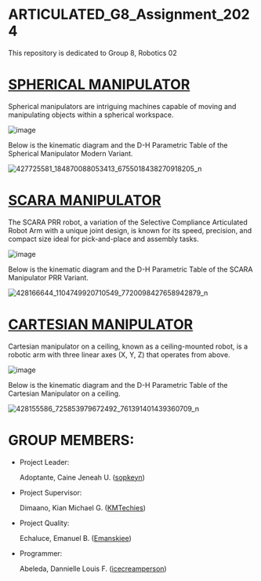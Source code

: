# ARTICULATED_G8_Assignment_2024

This repository is dedicated to Group 8, Robotics 02

# [SPHERICAL MANIPULATOR](https://github.com/icecreamperson/ARTICULATED_G8_Assignment_2024/tree/main/Forward%20Kinematics/SPHERICAL-MODERN)

Spherical manipulators are intriguing machines capable of moving and manipulating objects within a spherical workspace. 

![image](https://github.com/icecreamperson/ARTICULATED_G8_Assignment_2024/assets/157558526/1d7f6d6a-b2c9-4918-9f60-f6101cfeac50)


Below is the kinematic diagram and the D-H Parametric Table of the Spherical Manipulator Modern Variant.

![427725581_184870088053413_6755018438270918205_n](https://github.com/icecreamperson/ARTICULATED_G8_Assignment_2024/assets/157558526/c16b272e-67ce-487e-8244-95a8301615a0)

# [SCARA MANIPULATOR](https://github.com/icecreamperson/ARTICULATED_G8_Assignment_2024/tree/main/Forward%20Kinematics/SCARA-VARIANT)

The SCARA PRR robot, a variation of the Selective Compliance Articulated Robot Arm with a unique joint design, is known for its speed, precision, and compact size ideal for pick-and-place and assembly tasks.

![image](https://github.com/icecreamperson/ARTICULATED_G8_Assignment_2024/assets/157558526/bc4b4277-e64d-4bb3-80be-ae2cdd6871ad)


Below is the kinematic diagram and the D-H Parametric Table of the SCARA Manipulator PRR Variant.

![428166644_1104749920710549_7720098427658942879_n](https://github.com/icecreamperson/ARTICULATED_G8_Assignment_2024/assets/157558526/7d015d49-ee87-4c05-b936-67a824e35121)

# [CARTESIAN MANIPULATOR](https://github.com/icecreamperson/ARTICULATED_G8_Assignment_2024/tree/main/Forward%20Kinematics/CARTESIAN-Ceiling)

Cartesian manipulator on a ceiling, known as a ceiling-mounted robot, is a robotic arm with three linear axes (X, Y, Z) that operates from above.

![image](https://github.com/icecreamperson/ARTICULATED_G8_Assignment_2024/assets/157558526/40f68fa6-756d-4cc2-bc1e-0d5f06ec1853)


Below is the kinematic diagram and the D-H Parametric Table of the Cartesian Manipulator on a ceiling.

![428155586_725853979672492_761391401439360709_n](https://github.com/icecreamperson/ARTICULATED_G8_Assignment_2024/assets/157558526/9faf9872-5bf1-41a9-b6f0-81aea7ee939e)

# GROUP MEMBERS:
* Project Leader:
  
  Adoptante, Caine Jeneah U. ([sopkeyn](https://github.com/sopkeyn))

* Project Supervisor:

  Dimaano, Kian Michael G. ([KMTechies](https://github.com/KMTechies))

* Project Quality:

  Echaluce, Emanuel B. ([Emanskiee](https://github.com/Emanskiee))

* Programmer:

  Abeleda, Dannielle Louis F. ([icecreamperson](https://github.com/icecreamperson))

